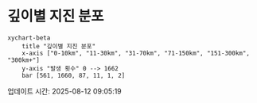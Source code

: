 # 깊이별 지진 분포

```mermaid
xychart-beta
    title "깊이별 지진 분포"
    x-axis ["0-10km", "11-30km", "31-70km", "71-150km", "151-300km", "300km+"]
    y-axis "발생 횟수" 0 --> 1662
    bar [561, 1660, 87, 11, 1, 2]
```

업데이트 시간: 2025-08-12 09:05:19
